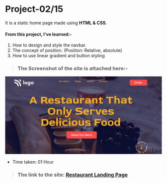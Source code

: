 # Project-02/15 
It is a static home page made using **HTML & CSS**.

#### From this project, I've learned:-

1. How to design and style the navbar.
2. The concept of position. (Position: Relative, absolute)
3. How to use linear gradient and button styling

> ### The Screenshot of the site is attached here:-

![Project-2 ScreenShot:](SS2.png "Food Restraunt home page")

- Time taken: 01 Hour

> ### The link to the site: [Restaurant Landing Page](https://aim-street-style-landing-page.netlify.app/)
